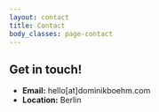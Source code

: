 ```yaml
---
layout: contact
title: Contact
body_classes: page-contact
---
```

## Get in touch!

- **Email:** hello[at]dominikboehm.com
- **Location:** Berlin
